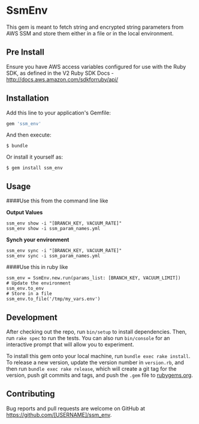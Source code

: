 # SsmEnv

This gem is meant to fetch string and encrypted string parameters from AWS SSM and store them either in a file or in the local environment.
## Pre Install

Ensure you have AWS access variables configured for use with the Ruby SDK, as defined in the V2 Ruby SDK Docs - http://docs.aws.amazon.com/sdkforruby/api/
## Installation

Add this line to your application's Gemfile:

```ruby
gem 'ssm_env'
```

And then execute:

    $ bundle

Or install it yourself as:

    $ gem install ssm_env

## Usage

####Use this from the command line like 

**Output Values**
```
ssm_env show -i "[BRANCH_KEY, VACUUM_RATE]"
ssm_env show -i ssm_param_names.yml
```

**Synch your environment**
```
ssm_env sync -i "[BRANCH_KEY, VACUUM_RATE]"
ssm_env sync -i ssm_param_names.yml
```

####Use this in ruby like 
```
ssm_env = SsmEnv.new.run(params_list: [BRANCH_KEY, VACUUM_LIMIT])
# Update the environment
ssm_env.to_env 
# Store in a file
ssm_env.to_file('/tmp/my_vars.env')
```

## Development

After checking out the repo, run `bin/setup` to install dependencies. Then, run `rake spec` to run the tests. You can also run `bin/console` for an interactive prompt that will allow you to experiment.

To install this gem onto your local machine, run `bundle exec rake install`. To release a new version, update the version number in `version.rb`, and then run `bundle exec rake release`, which will create a git tag for the version, push git commits and tags, and push the `.gem` file to [rubygems.org](https://rubygems.org).

## Contributing

Bug reports and pull requests are welcome on GitHub at https://github.com/[USERNAME]/ssm_env.

